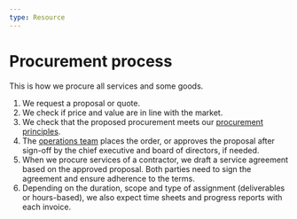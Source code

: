 ```yaml
---
type: Resource
---
```


# Procurement process

This is how we procure all services and some goods.

1. We request a proposal or quote.
2. We check if price and value are in line with the market.
3. We check that the proposed procurement meets our [procurement principles](principles.md).
4. The [operations team](../../organization/staff.md#operations) places the order, or approves the proposal after sign-off by the chief executive and board of directors, if needed.
5. When we procure services of a contractor, we draft a service agreement based on the approved proposal. Both parties need to sign the agreement and ensure adherence to the terms.
6. Depending on the duration, scope and type of assignment (deliverables or hours-based), we also expect time sheets and progress reports with each invoice.
